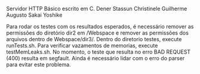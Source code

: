 Servidor HTTP Básico escrito em C.
Dener Stassun Christinele
Guilherme Augusto Sakai Yoshike

Para rodar os testes com os resultados esperados, é necessário remover as permissões do diretório dir2 em /Webspace e remover as permissões dos arquivos dentro de Webspace/dir3/.
Dentro do diretorio testes, execute runTests.sh. Para verificar vazamentos de memorias, execute testMemLeaks.sh.
No momento, o teste que resulta no erro BAD REQUEST (400) resulta em segfault. Ainda é necessário lidar com o erro do parser para evitar este problema.
